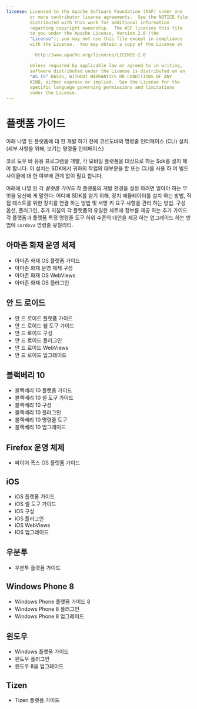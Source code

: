 ```yaml
---
license: Licensed to the Apache Software Foundation (ASF) under one
         or more contributor license agreements.  See the NOTICE file
         distributed with this work for additional information
         regarding copyright ownership.  The ASF licenses this file
         to you under the Apache License, Version 2.0 (the
         "License"); you may not use this file except in compliance
         with the License.  You may obtain a copy of the License at

           http://www.apache.org/licenses/LICENSE-2.0

         Unless required by applicable law or agreed to in writing,
         software distributed under the License is distributed on an
         "AS IS" BASIS, WITHOUT WARRANTIES OR CONDITIONS OF ANY
         KIND, either express or implied.  See the License for the
         specific language governing permissions and limitations
         under the License.
---
```


# 플랫폼 가이드

아래 나열 된 플랫폼에 대 한 개발 하기 전에 코르도바의 명령줄 인터페이스 (CLI) 설치. (세부 사항을 위해, 보기는 명령줄 인터페이스)

코르 도우 바 응용 프로그램을 개발, 각 모바일 플랫폼을 대상으로 하는 Sdk를 설치 해야 합니다. 이 설치는 SDK에서 귀하의 작업의 대부분을 할 또는 CLI를 사용 하 여 빌드 사이클에 대 한 여부에 관계 없이 필요 합니다.

아래에 나열 된 각 *플랫폼 가이드* 각 플랫폼의 개발 환경을 설정 하려면 알아야 하는 무엇을 당신에 게 말한다: 어디에 SDK를 얻기 위해, 장치 에뮬레이터를 설치 하는 방법, 직접 테스트를 위한 장치를 연결 하는 방법 및 서명 키 요구 사항을 관리 하는 방법. 구성 옵션, 플러그인, 추가 지침의 각 플랫폼의 유일한 세트에 정보를 제공 하는 추가 가이드 각 플랫폼과 플랫폼 특정 명령줄 도구 하위 수준의 대안을 제공 하는 업그레이드 하는 방법에 `cordova` 명령줄 유틸리티.

## 아마존 화재 운영 체제

*   아마존 화재 OS 플랫폼 가이드
*   아마존 화재 운영 체제 구성
*   아마존 화재 OS WebViews
*   아마존 화재 OS 플러그인

## 안 드 로이드

*   안 드 로이드 플랫폼 가이드
*   안 드 로이드 쉘 도구 가이드
*   안 드 로이드 구성
*   안 드 로이드 플러그인
*   안 드 로이드 WebViews
*   안 드 로이드 업그레이드

## 블랙베리 10

*   블랙베리 10 플랫폼 가이드
*   블랙베리 10 셸 도구 가이드
*   블랙베리 10 구성
*   블랙베리 10 플러그인
*   블랙베리 10 명령줄 도구
*   블랙베리 10 업그레이드

## Firefox 운영 체제

*   파이어 폭스 OS 플랫폼 가이드

## iOS

*   iOS 플랫폼 가이드
*   iOS 셸 도구 가이드
*   iOS 구성
*   iOS 플러그인
*   iOS WebViews
*   IOS 업그레이드

## 우분투

*   우분투 플랫폼 가이드

## Windows Phone 8

*   Windows Phone 플랫폼 가이드 8
*   Windows Phone 8 플러그인
*   Windows Phone 8 업그레이드

## 윈도우

*   Windows 플랫폼 가이드
*   윈도우 플러그인
*   윈도우 8을 업그레이드

## Tizen

*   Tizen 플랫폼 가이드